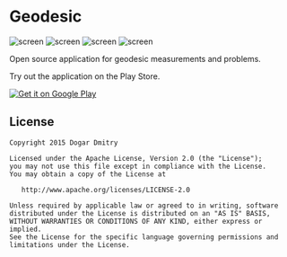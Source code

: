 Geodesic
====
![screen][screen1] ![screen][screen2] ![screen][screen3] ![screen][screen4]

Open source application for geodesic measurements and problems. 


Try out the application on the Play Store.

[![Get it on Google Play][google_play_store_badge]][google_play_store_link]

License
-------
    Copyright 2015 Dogar Dmitry

    Licensed under the Apache License, Version 2.0 (the "License");
    you may not use this file except in compliance with the License.
    You may obtain a copy of the License at

       http://www.apache.org/licenses/LICENSE-2.0

    Unless required by applicable law or agreed to in writing, software
    distributed under the License is distributed on an "AS IS" BASIS,
    WITHOUT WARRANTIES OR CONDITIONS OF ANY KIND, either express or implied.
    See the License for the specific language governing permissions and
    limitations under the License.

[google_play_store_badge]: https://developer.android.com/images/brand/en_generic_rgb_wo_60.png
[google_play_store_link]: https://play.google.com/store/apps/details?id=com.dogar.geodesic
[screen1]: https://lh3.googleusercontent.com/3FdMGubzo26An0agkFJV4k5mILOs1BSLi0-iEXu_gTBKV6rRIrgZT59wcdgGMthTdXw=h300-rw
[screen2]: https://lh3.googleusercontent.com/RG5fXkj1UsWGrRvBof1I45pPDCFoE7Wopk5KHf-A_BjimNztp1JEffVVjo80Pu1uMQ=h300-rw
[screen3]: https://lh3.googleusercontent.com/XJgG3S-28MGjfxp72woStPIY-TyFlRzh9hJnP_yNkgkWFSLU_9miXYecmEuOcVzXFvg=h300-rw
[screen4]: https://lh3.googleusercontent.com/mqk6ZdKsmishYgPmUpe614sQ_O0eNXRDoHIbQXpJ-qhWxsZlq8G-yOtfMlx6bN3Y-UE=h300-rw


